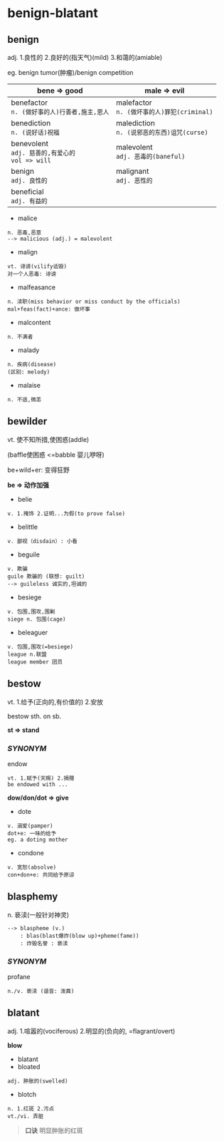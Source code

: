 # benign-blatant

## benign

adj. 1.良性的 2.良好的(指天气)(mild) 3.和蔼的(amiable)

eg. benign tumor(肿瘤)/benign competition

|**bene => good**|**male => evil**|
|----------------|----------------|
|benefactor<br>```n. (做好事的人)行善者,施主,恩人```|malefactor<br> ```n. (做坏事的人)罪犯(criminal)```|
|benediction<br>```n. (说好话)祝福```|malediction<br>```n. (说邪恶的东西)诅咒(curse)```|
|benevolent<br>```adj. 慈善的,有爱心的```<br>```vol => will```|malevolent<br>```adj. 恶毒的(baneful)```|
|benign<br>```adj. 良性的```|malignant<br>```adj. 恶性的```|
|beneficial<br>```adj. 有益的```|

- malice
```
n. 恶毒,恶意
--> malicious (adj.) = malevolent
```
- malign
```
vt. 诽谤(vilify诋毁)
对一个人恶毒: 诽谤
```
- malfeasance
```
n. 渎职(miss behavior or miss conduct by the officials)
mal+feas(fact)+ance: 做坏事
```
- malcontent
```
n. 不满者
```
- malady
```
n. 疾病(disease)
(区别: melody)
```
- malaise
```
n. 不适,微恙
```

## bewilder

vt. 使不知所措,使困惑(addle)

(baffle使困惑 <=babble 婴儿咿呀)

be+wild+er: 变得狂野

**be => 动作加强**

- belie
```
v. 1.掩饰 2.证明...为假(to prove false)
```
- belittle
```
v. 鄙视（disdain）: 小看
```
- beguile
```
v. 欺骗
guile 欺骗的 (联想: guilt)
--> guileless 诚实的,坦诚的
```
- besiege
```
v. 包围,围攻,围剿
siege n. 包围(cage)
```
- beleaguer
```
v. 包围,围攻(=besiege)
league n.联盟
league member 团员
```

## bestow

vt. 1.给予(正向的,有价值的) 2.安放

bestow sth. on sb.

**st => stand**

### *SYNONYM*

endow
```
vt. 1.赋予(天赐) 2.捐赠
be endowed with ...
```

**dow/don/dot => give**

- dote
```
v. 溺爱(pamper)
dot+e: 一味的给予
eg. a doting mother
```
- condone
```
v. 宽恕(absolve)
con+don+e: 共同给予原谅
```

## blasphemy

n. 亵渎(一般针对神灵)
```
--> blaspheme (v.)
    : blas(blast爆炸(blow up)+pheme(fame))
    : 炸毁名誉 : 亵渎
```

### *SYNONYM*

profane
```
n./v. 亵渎 (谐音: 泼粪)
```

## blatant

adj. 1.喧嚣的(vociferous) 2.明显的(负向的, =flagrant/overt)

**blow**

- blatant
- bloated
```
adj. 肿胀的(swelled)
```
- blotch
```
n. 1.红斑 2.污点
vt./vi. 弄脏
```
> **口诀** 明显肿胀的红斑
